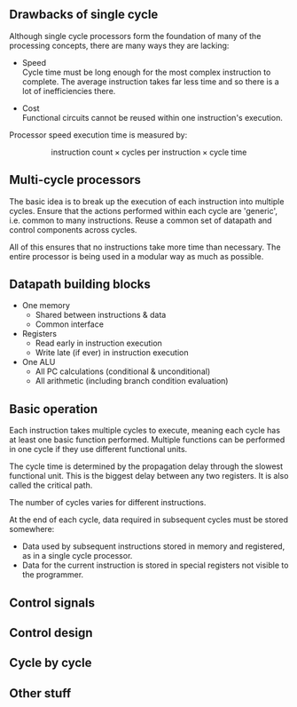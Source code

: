 ## Drawbacks of single cycle

Although single cycle processors form the foundation of many of the processing concepts, there are many ways they are lacking:

- Speed <br>
  Cycle time must be long enough for the most complex instruction to complete. The average instruction takes far less time and so there is a lot of inefficiencies there.

- Cost <br>
  Functional circuits cannot be reused within one instruction's execution.

Processor speed execution time is measured by:

$$\text{instruction count} \times \text{cycles per instruction} \times \text{cycle time}$$

## Multi-cycle processors

The basic idea is to break up the execution of each instruction into multiple cycles. Ensure that the actions performed within each cycle are 'generic', i.e. common to many instructions. Reuse a common set of datapath and control components across cycles.

All of this ensures that no instructions take more time than necessary. The entire processor is being used in a modular way as much as possible.

## Datapath building blocks

- One memory <br>
  - Shared between instructions & data
  - Common interface
- Registers <br>
  - Read early in instruction execution
  - Write late (if ever) in instruction execution
- One ALU <br>
  - All PC calculations (conditional & unconditional)
  - All arithmetic (including branch condition evaluation)

## Basic operation

Each instruction takes multiple cycles to execute, meaning each cycle has at least one basic function performed. Multiple functions can be performed in one cycle if they use different functional units.

The cycle time is determined by the propagation delay through the slowest functional unit. This is the biggest delay between any two registers. It is also called the critical path.

The number of cycles varies for different instructions.

At the end of each cycle, data required in subsequent cycles must be stored somewhere:

- Data used by subsequent instructions stored in memory and registered, as in a single cycle processor.
- Data for the current instruction is stored in special registers not visible to the programmer.

## Control signals

## Control design

## Cycle by cycle

## Other stuff
